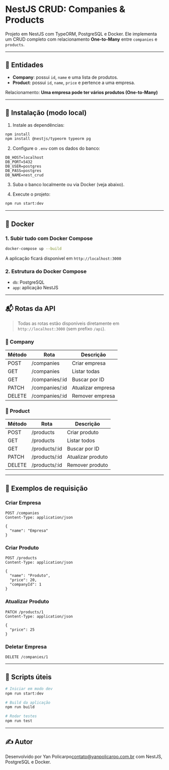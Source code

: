 # NestJS CRUD: Companies & Products

Projeto em NestJS com TypeORM, PostgreSQL e Docker. Ele implementa um CRUD completo com relacionamento **One-to-Many** entre `companies` e `products`.

---

## 🧱 Entidades

- **Company**: possui `id`, `name` e uma lista de produtos.
- **Product**: possui `id`, `name`, `price` e pertence a uma empresa.

Relacionamento: **Uma empresa pode ter vários produtos (One-to-Many)**

---

## 🚀 Instalação (modo local)

1. Instale as dependências:

```bash
npm install
npm install @nestjs/typeorm typeorm pg
```

2. Configure o `.env` com os dados do banco:

```env
DB_HOST=localhost
DB_PORT=5432
DB_USER=postgres
DB_PASS=postgres
DB_NAME=nest_crud
```

3. Suba o banco localmente ou via Docker (veja abaixo).

4. Execute o projeto:

```bash
npm run start:dev
```

---

## 🐳 Docker

### 1. Subir tudo com Docker Compose

```bash
docker-compose up --build
```

A aplicação ficará disponível em `http://localhost:3000`

### 2. Estrutura do Docker Compose

- `db`: PostgreSQL
- `app`: aplicação NestJS

---

## 📬 Rotas da API

> Todas as rotas estão disponíveis diretamente em `http://localhost:3000` (sem prefixo `/api`).

### 🔹 Company

| Método | Rota            | Descrição         |
| ------ | --------------- | ----------------- |
| POST   | /companies      | Criar empresa     |
| GET    | /companies      | Listar todas      |
| GET    | /companies/\:id | Buscar por ID     |
| PATCH  | /companies/\:id | Atualizar empresa |
| DELETE | /companies/\:id | Remover empresa   |

### 🔹 Product

| Método | Rota           | Descrição         |
| ------ | -------------- | ----------------- |
| POST   | /products      | Criar produto     |
| GET    | /products      | Listar todos      |
| GET    | /products/\:id | Buscar por ID     |
| PATCH  | /products/\:id | Atualizar produto |
| DELETE | /products/\:id | Remover produto   |

---

## 🔎 Exemplos de requisição

### Criar Empresa

```http
POST /companies
Content-Type: application/json

{
  "name": "Empresa"
}
```

### Criar Produto

```http
POST /products
Content-Type: application/json

{
  "name": "Produto",
  "price": 20,
  "companyId": 1
}
```

### Atualizar Produto

```http
PATCH /products/1
Content-Type: application/json

{
  "price": 25
}
```

### Deletar Empresa

```http
DELETE /companies/1
```

---

## 📁 Scripts úteis

```bash
# Iniciar em modo dev
npm run start:dev

# Build da aplicação
npm run build

# Rodar testes
npm run test
```

---

## ✍️ Autor

Desenvolvido por Yan Policarpo<contato@yanpolicarpo.com.br> com NestJS, PostgreSQL e Docker.

